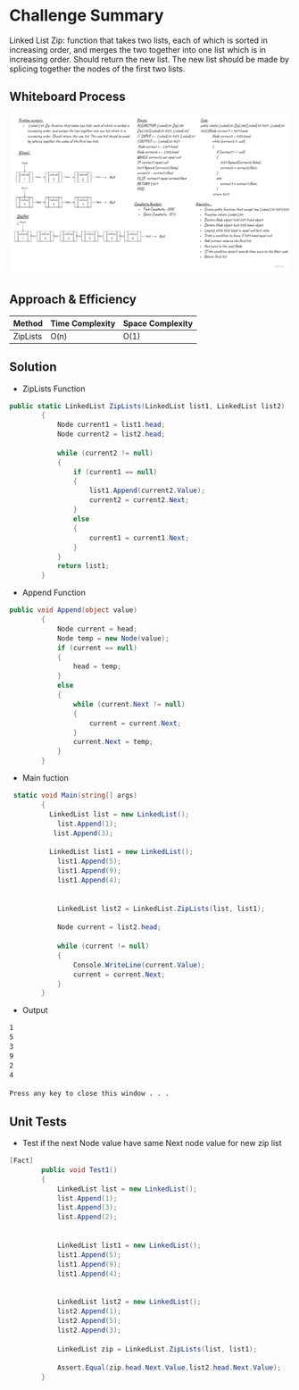 # Challenge Summary
<!-- Description of the challenge -->
 Linked List Zip: function that takes two lists, each of which is sorted in increasing order, and merges the two together into one list which is in increasing order. Should return the new list. The new list should be made by splicing together the nodes of the first two lists.
## Whiteboard Process
<!-- Embedded whiteboard image -->
![Linked list zip](./img/Linked-List-Zip.jpg)
## Approach & Efficiency
<!-- What approach did you take? Why? What is the Big O space/time for this approach? -->
| Method    | Time Complexity |Space Complexity|
|-----------|-----------------|----------------|
| ZipLists  | O(n)            | O(1)           |
## Solution
<!-- Show how to run your code, and examples of it in action -->
- ZipLists Function

```C#
public static LinkedList ZipLists(LinkedList list1, LinkedList list2)
        {
            Node current1 = list1.head;
            Node current2 = list2.head;

            while (current2 != null)
            {
                if (current1 == null)
                {
                    list1.Append(current2.Value);
                    current2 = current2.Next;
                }
                else
                {
                    current1 = current1.Next;
                }
            }
            return list1;
        }
```
- Append Function

```C#
public void Append(object value)
        {
            Node current = head;
            Node temp = new Node(value);
            if (current == null)
            {
                head = temp;
            }
            else
            {
                while (current.Next != null)
                {
                    current = current.Next;
                }
                current.Next = temp;
            }
        }
```

- Main fuction 

```C#
 static void Main(string[] args)
        {
          LinkedList list = new LinkedList();
            list.Append(1);
           list.Append(3);

          LinkedList list1 = new LinkedList();
            list1.Append(5);
            list1.Append(9);
            list1.Append(4);


            LinkedList list2 = LinkedList.ZipLists(list, list1);

            Node current = list2.head;

            while (current != null)
            {
                Console.WriteLine(current.Value);
                current = current.Next;
            }
        }
```

- Output

```bash
1
5
3
9
2
4

Press any key to close this window . . .
```

## Unit Tests

- Test if the next Node value have same Next node value for new zip list

```C#
[Fact]
        public void Test1()
        {
            LinkedList list = new LinkedList();
            list.Append(1);
            list.Append(3);
            list.Append(2);


            LinkedList list1 = new LinkedList();
            list1.Append(5);
            list1.Append(9);
            list1.Append(4);


            LinkedList list2 = new LinkedList();
            list2.Append(1);
            list2.Append(5);
            list2.Append(3);

            LinkedList zip = LinkedList.ZipLists(list, list1);

            Assert.Equal(zip.head.Next.Value,list2.head.Next.Value);
        }
```